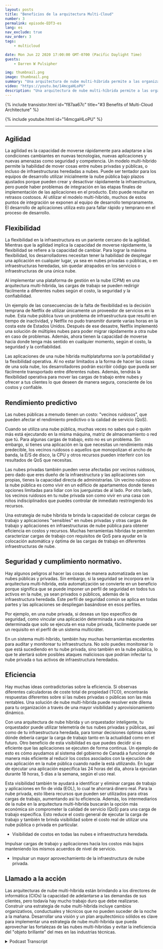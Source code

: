 ```yaml
---
layout: posts
title: "Beneficios de la arquitectura Multi-Cloud"
number: 3
permalink: episode-EDT3-es
lang: es
nav_exclude: true
nav_order: 3
tags:
    - multicloud

date: Mon Jun 22 2020 17:00:00 GMT-0700 (Pacific Daylight Time)
guests:
    - Darren W Pulsipher

img: thumbnail.png
image: thumbnail.png
summary: "Una arquitectura de nube multi-híbrida permite a las organizaciones aprovechar los beneficios de las nubes privadas y públicas, optimizando los recursos y la eficiencia de costos. Este modelo tiene cinco ventajas principales: agilidad, flexibilidad, rendimiento predictivo, seguridad y cumplimiento, y eficiencia."
video: "https://youtu.be/14mcgaHLoPU"
description: "Una arquitectura de nube multi-híbrida permite a las organizaciones aprovechar los beneficios de las nubes privadas y públicas, optimizando los recursos y la eficiencia de costos. Este modelo tiene cinco ventajas principales: agilidad, flexibilidad, rendimiento predictivo, seguridad y cumplimiento, y eficiencia."
---
```


<div>
{% include transistor.html id="f87aa67c" title="#3 Benefits of Multi-Cloud Architecture" %}

{% include youtube.html id="14mcgaHLoPU" %}
</div>

---

## Agilidad

La agilidad es la capacidad de moverse rápidamente para adaptarse a las condiciones cambiantes en nuevas tecnologías, nuevas aplicaciones y nuevas amenazas como seguridad y competencia. Un modelo multi-híbrido permite la habilidad de mover cosas entre nubes privadas y públicas, o incluso de infraestructuras heredadas a nubes. Puede ser tentador para los equipos de desarrollo utilizar inicialmente la nube pública bajo plazos ajustados porque pueden crear y desactivar rápidamente la infraestructura, pero puede haber problemas de integración en las etapas finales de implementación de las aplicaciones en el producto. Esto puede resultar en retrasos costosos. Al utilizar el modelo multi-híbrido, muchos de estos puntos de integración se exponen al equipo de desarrollo tempranamente. El desarrollo de aplicaciones utiliza esto para fallar rápido y temprano en el proceso de desarrollo.

## Flexibilidad

La flexibilidad en la infraestructura es un pariente cercano de la agilidad. Mientras que la agilidad implica la capacidad de moverse rápidamente, la flexibilidad se refiere a la capacidad de cambiar. Para lograr la máxima flexibilidad, los desarrolladores necesitan tener la habilidad de desplegar una aplicación en cualquier lugar, ya sea en nubes privadas o públicas, o en infraestructuras heredadas, sin quedar atrapados en los servicios o infraestructuras de una única nube.

Al implementar una plataforma de gestión en la nube (CPM) en una arquitectura multi-híbrida, las cargas de trabajo se pueden redirigir fácilmente a diferentes nubes según el costo, la seguridad y la confiabilidad.

Un ejemplo de las consecuencias de la falta de flexibilidad es la decisión temprana de Netflix de utilizar únicamente un proveedor de servicios en la nube. Esta nube pública tuvo un problema de infraestructura que resultó en tiempo de inactividad, y Netflix no pudo transmitir durante varias horas en la costa este de Estados Unidos. Después de ese desastre, Netflix implementó una solución de múltiples nubes para poder migrar rápidamente a otra nube en caso de problemas. Además, ahora tienen la capacidad de moverse hacia donde tenga más sentido en cualquier momento, según el costo, la seguridad y la confiabilidad.

Las aplicaciones de una nube híbrida multiplataforma son la portabilidad y la flexibilidad operativa. Al no estar limitados a la forma de hacer las cosas de una sola nube, los desarrolladores podrán escribir código que pueda ser fácilmente transportado entre diferentes nubes. Además, tendrás la flexibilidad operativa para mover las cargas de trabajo entre nubes y ofrecer a tus clientes lo que deseen de manera segura, consciente de los costos y confiable.

## Rendimiento predictivo

Las nubes públicas a menudo tienen un costo: "vecinos ruidosos", que pueden afectar el rendimiento predictivo o la calidad de servicio (QoS).

Cuando se utiliza una nube pública, muchas veces no sabes qué o quién más está ejecutando en la misma máquina, matriz de almacenamiento o red que tú. Para algunas cargas de trabajo, esto no es un problema. Sin embargo, si tienes una aplicación en la que necesitas un rendimiento más predecible, los vecinos ruidosos o aquellos que monopolizan el ancho de banda, la E/S de disco, la CPU y otros recursos pueden interferir con los resultados de QoS que necesitas.

Las nubes privadas también pueden verse afectadas por vecinos ruidosos, pero dado que eres dueño de la infraestructura y las aplicaciones son propias, tienes la capacidad directa de administrarlas. Un vecino ruidoso en la nube pública es como vivir en un edificio de apartamentos donde tienes opciones limitadas para lidiar con los juerguistas de al lado. Por otro lado, los vecinos ruidosos en tu nube privada son como vivir en una casa con niños indisciplinados que puedes controlar de inmediato restringiendo los recursos.

Una estrategia de nube híbrida te brinda la capacidad de colocar cargas de trabajo y aplicaciones "sensibles" en nubes privadas y otras cargas de trabajo y aplicaciones en infraestructuras de nube pública para obtener eficiencia en costos y recursos. Muchas herramientas híbridas te permiten caracterizar cargas de trabajo con requisitos de QoS para ayudar en la colocación automática y óptima de las cargas de trabajo en diferentes infraestructuras de nube.

## Seguridad y cumplimiento normativo.

Hay algunos peligros al hacer las cosas de manera automatizada en las nubes públicas y privadas. Sin embargo, si la seguridad se incorpora en la arquitectura multi-híbrida, esta automatización se convierte en un beneficio porque significa que se puede imponer un perfil de seguridad en todos tus activos en la nube, ya sean privados o públicos, además de la infraestructura heredada. Este perfil de seguridad común se aplica en todas partes y las aplicaciones se despliegan basándose en esos perfiles.

Por ejemplo, en una nube privada, si deseas un tipo específico de seguridad, como vincular una aplicación determinada a una máquina determinada que solo se ejecuta en esa nube privada, fácilmente puede ser un requisito en el perfil de un sistema multicráter.

En un sistema multi-híbrido, también hay muchas herramientas excelentes para auditar y monitorear tu infraestructura. No solo puedes monitorear lo que está sucediendo en tu nube privada, sino también en la nube pública, lo que te alertará sobre posibles ataques maliciosos que podrían infectar tu nube privada o tus activos de infraestructura heredados.

## Eficiencia

Hay muchas ideas contradictorias sobre la eficiencia. Si observas diferentes calculadoras de coste total de propiedad (TCO), encontrarás respuestas diferentes sobre si las nubes privadas o públicas son las más rentables. Una solución de nube multi-híbrida puede resolver este dilema para tu organización a través de una mayor visibilidad y aprovisionamiento dinámico.

Con una arquitectura de nube híbrida y un orquestador inteligente, tu orquestador puede utilizar telemetría de tus nubes privadas y públicas, así como de tu infraestructura heredada, para tomar decisiones óptimas sobre dónde debería cargar la carga de trabajo tanto en la actualidad como en el futuro. Otro beneficio de esta visibilidad es que puedes decidir si es eficiente que las aplicaciones se ejecuten de forma continua. Un ejemplo de esto es cómo ayudamos al sistema del gobierno de Canadá a funcionar de manera más eficiente al reducir los costos asociados con la ejecución de una aplicación en la nube pública cuando nadie la está utilizando. En lugar de ejecutar una aplicación específica las 24 horas del día, ahora la ejecutan durante 18 horas, 5 días a la semana, según el uso real.

Esta visibilidad también te ayudará a identificar y eliminar cargas de trabajo y aplicaciones en fin de vida (EOL), lo cual te ahorrará dinero real. Para la nube privada, esto libera recursos que pueden ser utilizados para otras cargas de trabajo, aumentando así tu eficiencia. Además, los intermediarios de la nube en la arquitectura multi-híbrida buscarán la opción más económica sin comprometer la calidad de servicio (QoS) para una carga de trabajo específica. Esto reduce el costo general de ejecutar la carga de trabajo y también te brinda visibilidad sobre el costo real de utilizar una nube pública o privada en particular.

* Visibilidad de costos en todas las nubes e infraestructura heredada.

Impulsar cargas de trabajo y aplicaciones hacia los costos más bajos manteniendo los mismos acuerdos de nivel de servicio.

* Impulsar un mayor aprovechamiento de la infraestructura de nube privada.

## Llamado a la acción

Las arquitecturas de nube multi-híbrida están brindando a los directores de informática (CIOs) la capacidad de adelantarse a las demandas de sus clientes, pero todavía hay mucho trabajo duro que debe realizarse. Construir una estrategia de nube multi-híbrida incluye cambios organizativos, conductuales y técnicos que no pueden suceder de la noche a la mañana. Desarrollar una visión y un plan arquitectónico sólidos es clave para implementar una estrategia de nube multi-híbrida que pueda aprovechar las fortalezas de las nubes multi-híbridas y evitar la ineficiencia del "objeto brillante" del mes en las industrias técnicas.



<details>
<summary> Podcast Transcript </summary>

<p></p>

</details>
